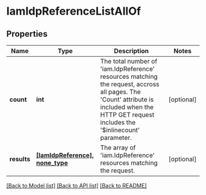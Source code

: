 # IamIdpReferenceListAllOf

## Properties
Name | Type | Description | Notes
------------ | ------------- | ------------- | -------------
**count** | **int** | The total number of &#39;iam.IdpReference&#39; resources matching the request, accross all pages. The &#39;Count&#39; attribute is included when the HTTP GET request includes the &#39;$inlinecount&#39; parameter. | [optional] 
**results** | [**[IamIdpReference], none_type**](IamIdpReference.md) | The array of &#39;iam.IdpReference&#39; resources matching the request. | [optional] 

[[Back to Model list]](../README.md#documentation-for-models) [[Back to API list]](../README.md#documentation-for-api-endpoints) [[Back to README]](../README.md)


